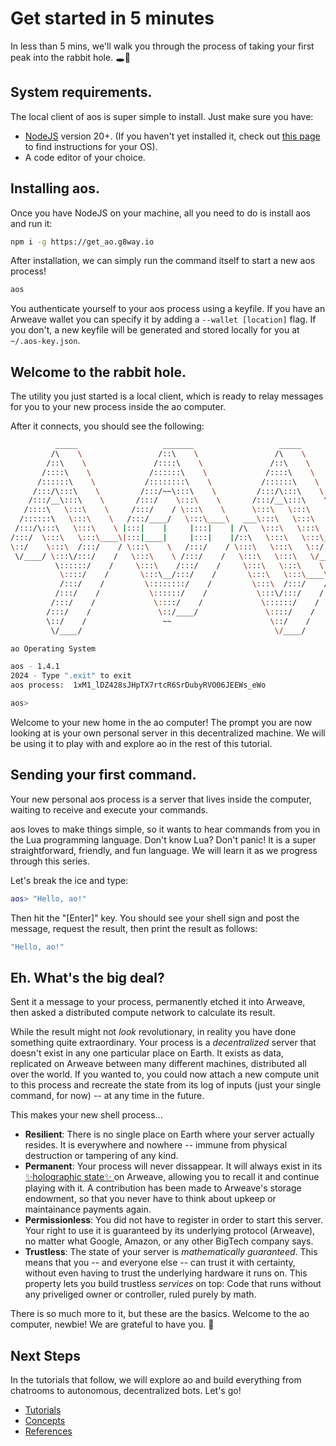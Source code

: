 # Get started in 5 minutes

In less than 5 mins, we'll walk you through the process of taking your first peak into the rabbit hole. 🕳️🐇

## System requirements.

The local client of aos is super simple to install. Just make sure you have:

- [NodeJS](https://nodejs.org) version 20+. (If you haven't yet installed it, check out [this page](https://nodejs.org/en/download/package-manager) to find instructions for your OS).
- A code editor of your choice.

## Installing aos.

Once you have NodeJS on your machine, all you need to do is install aos and run it:

```sh
npm i -g https://get_ao.g8way.io
```

After installation, we can simply run the command itself to start a new aos process!

```sh
aos
```

You authenticate yourself to your aos process using a keyfile. If you have an Arweave wallet you can specify it by adding a `--wallet [location]` flag. If you don't, a new keyfile will be generated and stored locally for you at `~/.aos-key.json`.

## Welcome to the rabbit hole.

The utility you just started is a local client, which is ready to relay messages for you to your new process inside the ao computer.

After it connects, you should see the following:

```sh
          _____                   _______                   _____
         /\    \                 /::\    \                 /\    \
        /::\    \               /::::\    \               /::\    \
       /::::\    \             /::::::\    \             /::::\    \
      /::::::\    \           /::::::::\    \           /::::::\    \
     /:::/\:::\    \         /:::/~~\:::\    \         /:::/\:::\    \
    /:::/__\:::\    \       /:::/    \:::\    \       /:::/__\:::\    \
   /::::\   \:::\    \     /:::/    / \:::\    \      \:::\   \:::\    \
  /::::::\   \:::\    \   /:::/____/   \:::\____\   ___\:::\   \:::\    \
 /:::/\:::\   \:::\    \ |:::|    |     |:::|    | /\   \:::\   \:::\    \
/:::/  \:::\   \:::\____\|:::|____|     |:::|    |/::\   \:::\   \:::\____\
\::/    \:::\  /:::/    / \:::\    \   /:::/    / \:::\   \:::\   \::/    /
 \/____/ \:::\/:::/    /   \:::\    \ /:::/    /   \:::\   \:::\   \/____/
          \::::::/    /     \:::\    /:::/    /     \:::\   \:::\    \
           \::::/    /       \:::\__/:::/    /       \:::\   \:::\____\
           /:::/    /         \::::::::/    /         \:::\  /:::/    /
          /:::/    /           \::::::/    /           \:::\/:::/    /
         /:::/    /             \::::/    /             \::::::/    /
        /:::/    /               \::/____/               \::::/    /
        \::/    /                 ~~                      \::/    /
         \/____/                                           \/____/

ao Operating System

aos - 1.4.1
2024 - Type ".exit" to exit
aos process:  1xM1_lDZ428sJHpTX7rtcR6SrDubyRVO06JEEWs_eWo

aos>
```

Welcome to your new home in the ao computer! The prompt you are now looking at is your own personal server in this decentralized machine. We will be using it to play with and explore ao in the rest of this tutorial.

## Sending your first command.

Your new personal aos process is a server that lives inside the computer, waiting to receive and execute your commands.

aos loves to make things simple, so it wants to hear commands from you in the Lua programming language. Don't know Lua? Don't panic! It is a super straightforward, friendly, and fun language. We will learn it as we progress through this series.

Let's break the ice and type:

```lua
aos> "Hello, ao!"
```

Then hit the "[Enter]" key. You should see your shell sign and post the message, request the result, then print the result as follows:

```lua
"Hello, ao!"
```

## Eh. What's the big deal?

Sent it a message to your process, permanently etched it into Arweave, then asked a distributed compute network to calculate its result.

While the result might not _look_ revolutionary, in reality you have done something quite extraordinary. Your process is a _decentralized_ server that doesn't exist in any one particular place on Earth. It exists as data, replicated on Arweave between many different machines, distributed all over the world. If you wanted to, you could now attach a new compute unit to this process and recreate the state from its log of inputs (just your single command, for now) -- at any time in the future.

This makes your new shell process...

- **Resilient**: There is no single place on Earth where your server actually resides. It is everywhere and nowhere -- immune from physical destruction or tampering of any kind.
- **Permanent**: Your process will never dissappear. It will always exist in its [✨holographic state✨ ](/concepts/holographic-state) on Arweave, allowing you to recall it and continue playing with it. A contribution has been made to Arweave's storage endowment, so that you never have to think about upkeep or maintainance payments again.
- **Permissionless**: You did not have to register in order to start this server. Your right to use it is guaranteed by its underlying protocol (Arweave), no matter what Google, Amazon, or any other BigTech company says.
- **Trustless**: The state of your server is _mathematically guaranteed_. This means that you -- and everyone else -- can trust it with certainty, without even having to trust the underlying hardware it runs on. This property lets you build trustless _services_ on top: Code that runs without any priveliged owner or controller, ruled purely by math.

There is so much more to it, but these are the basics. Welcome to the ao computer, newbie! We are grateful to have you. 🫡

## Next Steps

In the tutorials that follow, we will explore ao and build everything from chatrooms to autonomous, decentralized bots. Let's go!

- [Tutorials](../tutorials/index)
- [Concepts](../concepts/index)
- [References](../references/index)
